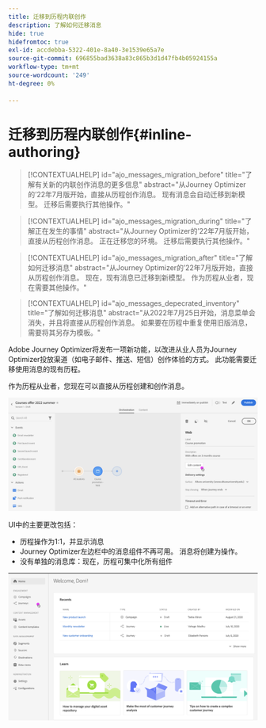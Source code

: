 ```yaml
---
title: 迁移到历程内联创作
description: 了解如何迁移消息
hide: true
hidefromtoc: true
exl-id: accdebba-5322-401e-8a40-3e1539e65a7e
source-git-commit: 696855bad3638a83c865b3d1d47fb4b05924155a
workflow-type: tm+mt
source-wordcount: '249'
ht-degree: 0%

---
```


# 迁移到历程内联创作{#inline-authoring}


>[!CONTEXTUALHELP]
>id="ajo_messages_migration_before"
>title="了解有关新的内联创作消息的更多信息"
>abstract="从Journey Optimizer的’22年7月版开始，直接从历程创作消息。 现有消息会自动迁移到新模型。 迁移后需要执行其他操作。"

>[!CONTEXTUALHELP]
>id="ajo_messages_migration_during"
>title="了解正在发生的事情"
>abstract="从Journey Optimizer的’22年7月版开始，直接从历程创作消息。 正在迁移您的环境。 迁移后需要执行其他操作。"


>[!CONTEXTUALHELP]
>id="ajo_messages_migration_after"
>title="了解如何迁移消息"
>abstract="从Journey Optimizer的’22年7月版开始，直接从历程创作消息。 现在，现有消息已迁移到新模型。 作为历程从业者，现在需要其他操作。"

>[!CONTEXTUALHELP]
>id="ajo_messages_depecrated_inventory"
>title="了解如何迁移消息"
>abstract="从2022年7月25日开始，消息菜单会消失，并且将直接从历程创作消息。 如果要在历程中重复使用旧版消息，需要将其另存为模板。"

Adobe Journey Optimizer将发布一项新功能，以改进从业人员为Journey Optimizer投放渠道（如电子邮件、推送、短信）创作体验的方式。 此功能需要迁移使用消息的现有历程。

作为历程从业者，您现在可以直接从历程创建和创作消息。

![](assets/inline-message.png)

UI中的主要更改包括：

* 历程操作为1:1，并显示消息
* Journey Optimizer左边栏中的消息组件不再可用。 消息将创建为操作。
* 没有单独的消息库：现在，历程可集中化所有组件

![](assets/updated-left-rail.png)
